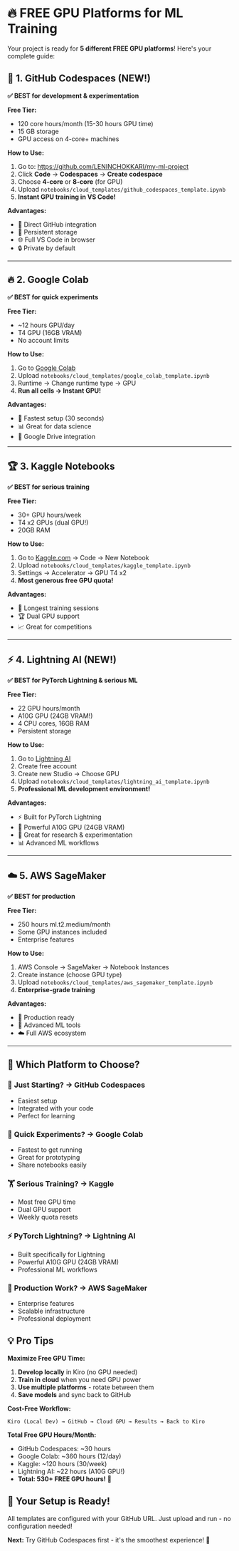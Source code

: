 # 🔥 FREE GPU Platforms for ML Training

Your project is ready for **5 different FREE GPU platforms**! Here's your complete guide:

## 🐙 1. GitHub Codespaces (NEW!)
**✅ BEST for development & experimentation**

**Free Tier:**
- 120 core hours/month (15-30 hours GPU time)
- 15 GB storage
- GPU access on 4-core+ machines

**How to Use:**
1. Go to: https://github.com/LENINCHOKKARI/my-ml-project
2. Click **Code** → **Codespaces** → **Create codespace**
3. Choose **4-core** or **8-core** (for GPU)
4. Upload `notebooks/cloud_templates/github_codespaces_template.ipynb`
5. **Instant GPU training in VS Code!**

**Advantages:**
- 🔄 Direct GitHub integration
- 💾 Persistent storage
- 🌐 Full VS Code in browser
- 🔒 Private by default

---

## 🔥 2. Google Colab
**✅ BEST for quick experiments**

**Free Tier:**
- ~12 hours GPU/day
- T4 GPU (16GB VRAM)
- No account limits

**How to Use:**
1. Go to [Google Colab](https://colab.research.google.com)
2. Upload `notebooks/cloud_templates/google_colab_template.ipynb`
3. Runtime → Change runtime type → GPU
4. **Run all cells → Instant GPU!**

**Advantages:**
- 🚀 Fastest setup (30 seconds)
- 📊 Great for data science
- 🔗 Google Drive integration

---

## 🏆 3. Kaggle Notebooks
**✅ BEST for serious training**

**Free Tier:**
- 30+ GPU hours/week
- T4 x2 GPUs (dual GPU!)
- 20GB RAM

**How to Use:**
1. Go to [Kaggle.com](https://kaggle.com) → Code → New Notebook
2. Upload `notebooks/cloud_templates/kaggle_template.ipynb`
3. Settings → Accelerator → GPU T4 x2
4. **Most generous free GPU quota!**

**Advantages:**
- 🎯 Longest training sessions
- 🏆 Dual GPU support
- 📈 Great for competitions

---

## ⚡ 4. Lightning AI (NEW!)
**✅ BEST for PyTorch Lightning & serious ML**

**Free Tier:**
- 22 GPU hours/month
- A10G GPU (24GB VRAM!)
- 4 CPU cores, 16GB RAM
- Persistent storage

**How to Use:**
1. Go to [Lightning AI](https://lightning.ai)
2. Create free account
3. Create new Studio → Choose GPU
4. Upload `notebooks/cloud_templates/lightning_ai_template.ipynb`
5. **Professional ML development environment!**

**Advantages:**
- ⚡ Built for PyTorch Lightning
- 💪 Powerful A10G GPU (24GB VRAM)
- 🔬 Great for research & experimentation
- 📊 Advanced ML workflows

---

## ☁️ 5. AWS SageMaker
**✅ BEST for production**

**Free Tier:**
- 250 hours ml.t2.medium/month
- Some GPU instances included
- Enterprise features

**How to Use:**
1. AWS Console → SageMaker → Notebook Instances
2. Create instance (choose GPU type)
3. Upload `notebooks/cloud_templates/aws_sagemaker_template.ipynb`
4. **Enterprise-grade training**

**Advantages:**
- 🏢 Production ready
- 🔧 Advanced ML tools
- ☁️ Full AWS ecosystem

---

## 🎯 Which Platform to Choose?

### 🚀 **Just Starting?** → GitHub Codespaces
- Easiest setup
- Integrated with your code
- Perfect for learning

### 🔬 **Quick Experiments?** → Google Colab
- Fastest to get running
- Great for prototyping
- Share notebooks easily

### 🏋️ **Serious Training?** → Kaggle
- Most free GPU time
- Dual GPU support
- Weekly quota resets

### ⚡ **PyTorch Lightning?** → Lightning AI
- Built specifically for Lightning
- Powerful A10G GPU (24GB VRAM)
- Professional ML workflows

### 🏢 **Production Work?** → AWS SageMaker
- Enterprise features
- Scalable infrastructure
- Professional deployment

## 💡 Pro Tips

**Maximize Free GPU Time:**
1. **Develop locally** in Kiro (no GPU needed)
2. **Train in cloud** when you need GPU power
3. **Use multiple platforms** - rotate between them
4. **Save models** and sync back to GitHub

**Cost-Free Workflow:**
```
Kiro (Local Dev) → GitHub → Cloud GPU → Results → Back to Kiro
```

**Total Free GPU Hours/Month:**
- GitHub Codespaces: ~30 hours
- Google Colab: ~360 hours (12/day)
- Kaggle: ~120 hours (30/week)
- Lightning AI: ~22 hours (A10G GPU!)
- **Total: 530+ FREE GPU hours!** 🤯

## 🎉 Your Setup is Ready!

All templates are configured with your GitHub URL. Just upload and run - no configuration needed!

**Next:** Try GitHub Codespaces first - it's the smoothest experience! 🚀